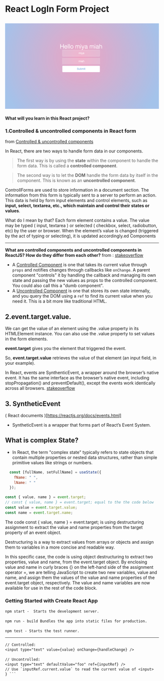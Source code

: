 # React LogIn Form Project
![login-form](https://github.com/miya-w/React-Projects/blob/main/05-react-login-form2/imgs/logIn-form.png)
---
**What will you learn in this React project?**
### 1.Controlled & uncontrolled components in React form
 from [Controlled & uncontrolled components](https://blog.logrocket.com/controlled-vs-uncontrolled-components-in-react/)

In React, there are two ways to handle form data in our components.  

>The first way is by using the **state** within the component to handle  the form data. This is called a **controlled component**.

>The second way is to let the **DOM** handle the form data by itself in the component. This is known as an **uncontrolled component**.

ControllForms are used to store information in a document section. The information from this form is typically sent to a server to perform an action. This data is held by form input elements and control elements, such as **input, select, textarea, etc., which maintain and control their states or values**.

What do I mean by that? Each form element contains a value. The value may be typed ( input, textarea ) or selected ( checkbox, select, radiobutton, etc) by the user or browser. When the element’s value is changed (triggered by the act of typing or selecting), it is updated accordingly.ed Components


---
**What are controlled components and uncontrolled components in ReactJS? How do they differ from each other?** 
from : [stakeoverflow](https://stackoverflow.com/questions/42522515/what-are-react-controlled-components-and-uncontrolled-components)

- A [Controlled Component](https://facebook.github.io/react/docs/forms.html#controlled-components) is one that takes its current value through `props` and notifies changes through callbacks like `onChange`. A parent component "controls" it by handling the callback and managing its own state and passing the new values as props to the controlled component. You could also call this a "dumb component".
- A [Uncontrolled Component](https://facebook.github.io/react/docs/uncontrolled-components.html) is one that stores its own state internally, and you query the DOM using a `ref` to find its current value when you need it. This is a bit more like traditional HTML.

## 2.event.target.value.
We can get the value of an element using the .value property in its HTMLElement instance. You can also use the .value property to set values in the form elements.

**event.target** gives you the element that triggered the event.

So, **event.target.value** retrieves the value of that element (an input field, in your example).

In React, events are SynthenticEvent, a wrapper around the browser’s native event. It has the same interface as the browser’s native event, including stopPropagation() and preventDefault(), except the events work identically across all browsers.
[stakeoverflow](https://stackoverflow.com/questions/67014481/what-is-event-target-value-in-react-exactly)


## 3. SyntheticEvent 
( React documents )[https://reactjs.org/docs/events.html]
- SyntheticEvent is a wrapper that forms part of React’s Event System.


## What is complex State?
- In React, the term "complex state" typically refers to state objects that contain multiple properties or nested data structures, rather than simple primitive values like strings or numbers.
```javascript
  const [fullName, setFullName] = useState({
    fName: " ",
    lName: " "
  });
```

```javascript
const { value, name } = event.target;
// const { value, name } = event.target; equal to the the code below
const value = event.target.value;
const name = event.target.name;
```
The code const { value, name } = event.target; is using destructuring assignment to extract the value and name properties from the target property of an event object.

Destructuring is a way to extract values from arrays or objects and assign them to variables in a more concise and readable way.

In this specific case, the code is using object destructuring to extract two properties, value and name, from the event.target object. By enclosing value and name in curly braces {} on the left-hand side of the assignment operator =, we are telling JavaScript to create two new variables, value and name, and assign them the values of the value and name properties of the event.target object, respectively. The value and name variables are now available for use in the rest of the code block.

### Getting Started with Create React App
```
npm start -  Starts the development server.

npm run - build Bundles the app into static files for production.

npm test - Starts the test runner.
```
----
``` {
// Controlled:
<input type="text" value={value} onChange={handleChange} />

// Uncontrolled:
<input type="text" defaultValue="foo" ref={inputRef} />
// Use `inputRef.current.value` to read the current value of <input>
} ```

